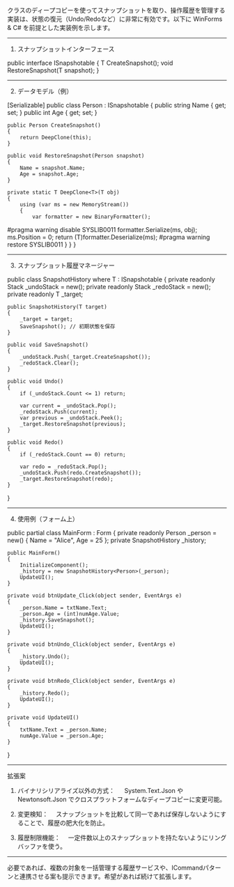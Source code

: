 クラスのディープコピーを使ってスナップショットを取り、操作履歴を管理する実装は、状態の復元（Undo/Redoなど）に非常に有効です。以下に WinForms & C# を前提とした実装例を示します。


---

1. スナップショットインターフェース

public interface ISnapshotable<T>
{
    T CreateSnapshot();
    void RestoreSnapshot(T snapshot);
}


---

2. データモデル（例）

[Serializable]
public class Person : ISnapshotable<Person>
{
    public string Name { get; set; }
    public int Age { get; set; }

    public Person CreateSnapshot()
    {
        return DeepClone(this);
    }

    public void RestoreSnapshot(Person snapshot)
    {
        Name = snapshot.Name;
        Age = snapshot.Age;
    }

    private static T DeepClone<T>(T obj)
    {
        using (var ms = new MemoryStream())
        {
            var formatter = new BinaryFormatter();
#pragma warning disable SYSLIB0011
            formatter.Serialize(ms, obj);
            ms.Position = 0;
            return (T)formatter.Deserialize(ms);
#pragma warning restore SYSLIB0011
        }
    }
}


---

3. スナップショット履歴マネージャー

public class SnapshotHistory<T> where T : ISnapshotable<T>
{
    private readonly Stack<T> _undoStack = new();
    private readonly Stack<T> _redoStack = new();
    private readonly T _target;

    public SnapshotHistory(T target)
    {
        _target = target;
        SaveSnapshot(); // 初期状態を保存
    }

    public void SaveSnapshot()
    {
        _undoStack.Push(_target.CreateSnapshot());
        _redoStack.Clear();
    }

    public void Undo()
    {
        if (_undoStack.Count <= 1) return;

        var current = _undoStack.Pop();
        _redoStack.Push(current);
        var previous = _undoStack.Peek();
        _target.RestoreSnapshot(previous);
    }

    public void Redo()
    {
        if (_redoStack.Count == 0) return;

        var redo = _redoStack.Pop();
        _undoStack.Push(redo.CreateSnapshot());
        _target.RestoreSnapshot(redo);
    }
}


---

4. 使用例（フォーム上）

public partial class MainForm : Form
{
    private readonly Person _person = new() { Name = "Alice", Age = 25 };
    private SnapshotHistory<Person> _history;

    public MainForm()
    {
        InitializeComponent();
        _history = new SnapshotHistory<Person>(_person);
        UpdateUI();
    }

    private void btnUpdate_Click(object sender, EventArgs e)
    {
        _person.Name = txtName.Text;
        _person.Age = (int)numAge.Value;
        _history.SaveSnapshot();
        UpdateUI();
    }

    private void btnUndo_Click(object sender, EventArgs e)
    {
        _history.Undo();
        UpdateUI();
    }

    private void btnRedo_Click(object sender, EventArgs e)
    {
        _history.Redo();
        UpdateUI();
    }

    private void UpdateUI()
    {
        txtName.Text = _person.Name;
        numAge.Value = _person.Age;
    }
}


---

拡張案

1. バイナリシリアライズ以外の方式：
　 System.Text.Json や Newtonsoft.Json でクロスプラットフォームなディープコピーに変更可能。


2. 変更検知：
　スナップショットを比較して同一であれば保存しないようにすることで、履歴の肥大化を防止。


3. 履歴制限機能：
　一定件数以上のスナップショットを持たないようにリングバッファを使う。




---

必要であれば、複数の対象を一括管理する履歴サービスや、ICommandパターンと連携させる案も提示できます。希望があれば続けて拡張します。

